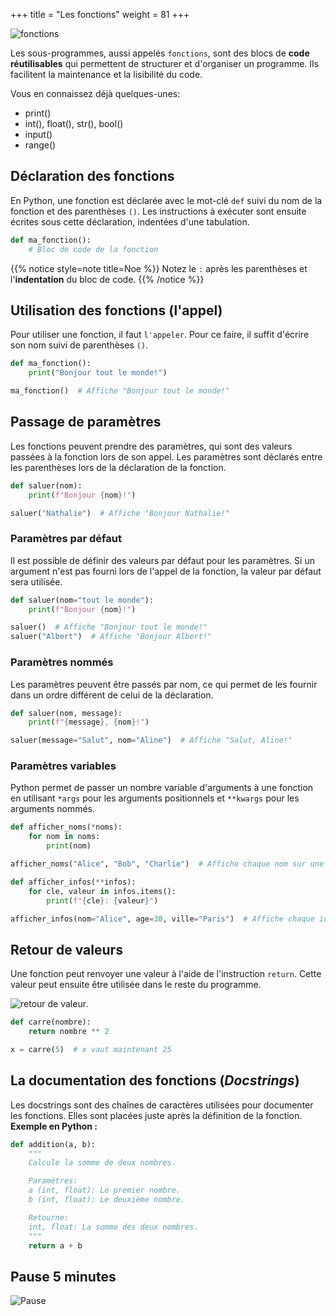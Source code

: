 +++
title = "Les fonctions"
weight = 81
+++

![fonctions](../fonction.jpeg?width=25vw)

Les sous-programmes, aussi appelés `fonctions`, sont des blocs de **code réutilisables** qui permettent de structurer et d'organiser un programme. Ils facilitent la maintenance et la lisibilité du code. 

Vous en connaissez déjà quelques-unes:
- print()
- int(), float(), str(), bool()
- input()
- range()

## Déclaration des fonctions

En Python, une fonction est déclarée avec le mot-clé `def` suivi du nom de la fonction et des parenthèses `()`. Les instructions à exécuter sont ensuite écrites sous cette déclaration, indentées d'une tabulation.

```python
def ma_fonction():
    # Bloc de code de la fonction
```

{{% notice style=note title=Noe %}}
Notez le `:` après les parenthèses et l'**indentation** du bloc de code.
{{% /notice %}}

## Utilisation des fonctions (l'appel)

Pour utiliser une fonction, il faut `l'appeler`. Pour ce faire, il suffit d'écrire son nom suivi de parenthèses `()`.

```python
def ma_fonction():
    print("Bonjour tout le monde!")

ma_fonction()  # Affiche "Bonjour tout le monde!"
```

## Passage de paramètres

Les fonctions peuvent prendre des paramètres, qui sont des valeurs passées à la fonction lors de son appel. Les paramètres sont déclarés entre les parenthèses lors de la déclaration de la fonction.

```python
def saluer(nom):
    print(f"Bonjour {nom}!")

saluer("Nathalie")  # Affiche "Bonjour Nathalie!"
```

### Paramètres par défaut

Il est possible de définir des valeurs par défaut pour les paramètres. Si un argument n'est pas fourni lors de l'appel de la fonction, la valeur par défaut sera utilisée.

```python
def saluer(nom="tout le monde"):
    print(f"Bonjour {nom}!")

saluer()  # Affiche "Bonjour tout le monde!"
saluer("Albert")  # Affiche "Bonjour Albert!"
```

### Paramètres nommés

Les paramètres peuvent être passés par nom, ce qui permet de les fournir dans un ordre différent de celui de la déclaration.

```python
def saluer(nom, message):
    print(f"{message}, {nom}!")

saluer(message="Salut", nom="Aline")  # Affiche "Salut, Aline!"
```

### Paramètres variables

Python permet de passer un nombre variable d'arguments à une fonction en utilisant `*args` pour les arguments positionnels et `**kwargs` pour les arguments nommés.

```python
def afficher_noms(*noms):
    for nom in noms:
        print(nom)

afficher_noms("Alice", "Bob", "Charlie")  # Affiche chaque nom sur une nouvelle ligne

def afficher_infos(**infos):
    for cle, valeur in infos.items():
        print(f"{cle}: {valeur}")

afficher_infos(nom="Alice", age=30, ville="Paris")  # Affiche chaque information sur une nouvelle ligne
```

## Retour de valeurs

Une fonction peut renvoyer une valeur à l'aide de l'instruction `return`. Cette valeur peut ensuite être utilisée dans le reste du programme.

![retour de valeur](../fonctions.jpg?width=25vw).

```python
def carre(nombre):
    return nombre ** 2

x = carre(5)  # x vaut maintenant 25
```

## La documentation des fonctions (_Docstrings_)

Les docstrings sont des chaînes de caractères utilisées pour documenter les fonctions. Elles sont placées juste après la définition de la fonction.
**Exemple en Python :**
```python
def addition(a, b):
    """
    Calcule la somme de deux nombres.

    Paramètres:
    a (int, float): Le premier nombre.
    b (int, float): Le deuxième nombre.

    Retourne:
    int, float: La somme des deux nombres.
    """
    return a + b
```

## Pause 5 minutes

![Pause](../pause.jpg?width=25vw)